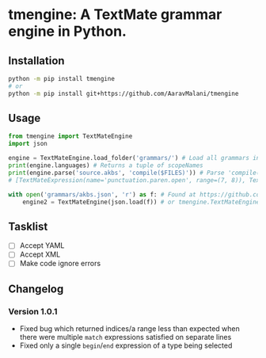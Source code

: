 # tmengine: A TextMate grammar engine in Python.
## Installation
```sh
python -m pip install tmengine
# or
python -m pip install git+https://github.com/AaravMalani/tmengine
```

## Usage
```python
from tmengine import TextMateEngine
import json

engine = TextMateEngine.load_folder('grammars/') # Load all grammars in the grammars/ folder
print(engine.languages) # Returns a tuple of scopeNames
print(engine.parse('source.akbs', 'compile($FILES)')) # Parse 'compile($FILES)' using language with `scopeName` as `source.akbs` 
# [TextMateExpression(name='punctuation.paren.open', range=(7, 8)), TextMateExpression(name='expression.group', range=(7, 15)), TextMateExpression(name='keyword.function', range=(0, 7)), TextMateExpression(name='expression.inner', range=(8, 14)), TextMateExpression(name='punctuation.paren.close', range=(14, 15)), TextMateExpression(name='variable.other', range=(8, 14))]

with open('grammars/akbs.json', 'r') as f: # Found at https://github.com/akbs-org/akbs-vscode/blob/main/syntaxes/akbs.tmGrammar.json
    engine2 = TextMateEngine(json.load(f)) # or tmengine.TextMateEngine([json.load(f)])
```

## Tasklist
- [ ] Accept YAML
- [ ] Accept XML
- [ ] Make code ignore errors

## Changelog
### Version 1.0.1
- Fixed bug which returned indices/a range less than expected when there were multiple `match` expressions satisfied on separate lines
- Fixed only a single `begin`/`end` expression of a type being selected
  